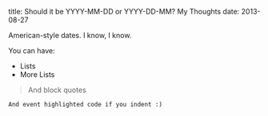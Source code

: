 title: Should it be YYYY-MM-DD or YYYY-DD-MM? My Thoughts
date: 2013-08-27

American-style dates. I know, I know.

You can have:

* Lists
* More Lists

> And block quotes

    And event highlighted code if you indent :) 